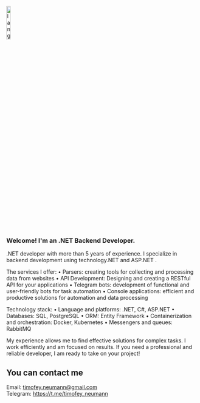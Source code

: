 <p align="left"><img width=15%" src="https://github.com/alansmathew/alansmathew/raw/master/lang.gif" alt="lang image here" /></p>

### Welcome! I'm an .NET Backend Developer.

.NET developer with more than 5 years of experience. I specialize in backend development using technology.NET and ASP.NET .

The services I offer:
• Parsers: creating tools for collecting and processing data from websites
• API Development: Designing and creating a RESTful API for your applications
• Telegram bots: development of functional and user-friendly bots for task automation
• Console applications: efficient and productive solutions for automation and data processing

Technology stack:
• Language and platforms: .NET, C#, ASP.NET
• Databases: SQL, PostgreSQL
• ORM: Entity Framework
• Containerization and orchestration: Docker, Kubernetes
• Messengers and queues: RabbitMQ

My experience allows me to find effective solutions for complex tasks. I work efficiently and am focused on results. If you need a professional and reliable developer, I am ready to take on your project!

## You can contact me

Email: timofey.neumann@gmail.com <br>
Telegram: https://t.me/timofey_neumann <br>
